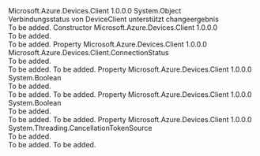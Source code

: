 <Type Name="ConnectionStatusChangeResult" FullName="Microsoft.Azure.Devices.Client.Transport.ConnectionStatusChangeResult">
  <TypeSignature Language="C#" Value="public class ConnectionStatusChangeResult" />
  <TypeSignature Language="ILAsm" Value=".class public auto ansi beforefieldinit ConnectionStatusChangeResult extends System.Object" />
  <TypeSignature Language="DocId" Value="T:Microsoft.Azure.Devices.Client.Transport.ConnectionStatusChangeResult" />
  <TypeSignature Language="VB.NET" Value="Public Class ConnectionStatusChangeResult" />
  <TypeSignature Language="F#" Value="type ConnectionStatusChangeResult = class" />
  <AssemblyInfo>
    <AssemblyName>Microsoft.Azure.Devices.Client</AssemblyName>
    <AssemblyVersion>1.0.0.0</AssemblyVersion>
  </AssemblyInfo>
  <Base>
    <BaseTypeName>System.Object</BaseTypeName>
  </Base>
  <Interfaces />
  <Docs>
    <summary>
            Verbindungsstatus von DeviceClient unterstützt changeergebnis
            </summary>
    <remarks>To be added.</remarks>
  </Docs>
  <Members>
    <Member MemberName=".ctor">
      <MemberSignature Language="C#" Value="public ConnectionStatusChangeResult ();" />
      <MemberSignature Language="ILAsm" Value=".method public hidebysig specialname rtspecialname instance void .ctor() cil managed" />
      <MemberSignature Language="DocId" Value="M:Microsoft.Azure.Devices.Client.Transport.ConnectionStatusChangeResult.#ctor" />
      <MemberSignature Language="VB.NET" Value="Public Sub New ()" />
      <MemberType>Constructor</MemberType>
      <AssemblyInfo>
        <AssemblyName>Microsoft.Azure.Devices.Client</AssemblyName>
        <AssemblyVersion>1.0.0.0</AssemblyVersion>
      </AssemblyInfo>
      <Parameters />
      <Docs>
        <summary>To be added.</summary>
        <remarks>To be added.</remarks>
      </Docs>
    </Member>
    <Member MemberName="ClientStatus">
      <MemberSignature Language="C#" Value="public Microsoft.Azure.Devices.Client.ConnectionStatus ClientStatus { get; set; }" />
      <MemberSignature Language="ILAsm" Value=".property instance valuetype Microsoft.Azure.Devices.Client.ConnectionStatus ClientStatus" />
      <MemberSignature Language="DocId" Value="P:Microsoft.Azure.Devices.Client.Transport.ConnectionStatusChangeResult.ClientStatus" />
      <MemberSignature Language="VB.NET" Value="Public Property ClientStatus As ConnectionStatus" />
      <MemberSignature Language="F#" Value="member this.ClientStatus : Microsoft.Azure.Devices.Client.ConnectionStatus with get, set" Usage="Microsoft.Azure.Devices.Client.Transport.ConnectionStatusChangeResult.ClientStatus" />
      <MemberType>Property</MemberType>
      <AssemblyInfo>
        <AssemblyName>Microsoft.Azure.Devices.Client</AssemblyName>
        <AssemblyVersion>1.0.0.0</AssemblyVersion>
      </AssemblyInfo>
      <ReturnValue>
        <ReturnType>Microsoft.Azure.Devices.Client.ConnectionStatus</ReturnType>
      </ReturnValue>
      <Docs>
        <summary>To be added.</summary>
        <value>To be added.</value>
        <remarks>To be added.</remarks>
      </Docs>
    </Member>
    <Member MemberName="IsClientStatusChanged">
      <MemberSignature Language="C#" Value="public bool IsClientStatusChanged { get; set; }" />
      <MemberSignature Language="ILAsm" Value=".property instance bool IsClientStatusChanged" />
      <MemberSignature Language="DocId" Value="P:Microsoft.Azure.Devices.Client.Transport.ConnectionStatusChangeResult.IsClientStatusChanged" />
      <MemberSignature Language="VB.NET" Value="Public Property IsClientStatusChanged As Boolean" />
      <MemberSignature Language="F#" Value="member this.IsClientStatusChanged : bool with get, set" Usage="Microsoft.Azure.Devices.Client.Transport.ConnectionStatusChangeResult.IsClientStatusChanged" />
      <MemberType>Property</MemberType>
      <AssemblyInfo>
        <AssemblyName>Microsoft.Azure.Devices.Client</AssemblyName>
        <AssemblyVersion>1.0.0.0</AssemblyVersion>
      </AssemblyInfo>
      <ReturnValue>
        <ReturnType>System.Boolean</ReturnType>
      </ReturnValue>
      <Docs>
        <summary>To be added.</summary>
        <value>To be added.</value>
        <remarks>To be added.</remarks>
      </Docs>
    </Member>
    <Member MemberName="IsConnectionStatusChanged">
      <MemberSignature Language="C#" Value="public bool IsConnectionStatusChanged { get; set; }" />
      <MemberSignature Language="ILAsm" Value=".property instance bool IsConnectionStatusChanged" />
      <MemberSignature Language="DocId" Value="P:Microsoft.Azure.Devices.Client.Transport.ConnectionStatusChangeResult.IsConnectionStatusChanged" />
      <MemberSignature Language="VB.NET" Value="Public Property IsConnectionStatusChanged As Boolean" />
      <MemberSignature Language="F#" Value="member this.IsConnectionStatusChanged : bool with get, set" Usage="Microsoft.Azure.Devices.Client.Transport.ConnectionStatusChangeResult.IsConnectionStatusChanged" />
      <MemberType>Property</MemberType>
      <AssemblyInfo>
        <AssemblyName>Microsoft.Azure.Devices.Client</AssemblyName>
        <AssemblyVersion>1.0.0.0</AssemblyVersion>
      </AssemblyInfo>
      <ReturnValue>
        <ReturnType>System.Boolean</ReturnType>
      </ReturnValue>
      <Docs>
        <summary>To be added.</summary>
        <value>To be added.</value>
        <remarks>To be added.</remarks>
      </Docs>
    </Member>
    <Member MemberName="StatusChangeCancellationTokenSource">
      <MemberSignature Language="C#" Value="public System.Threading.CancellationTokenSource StatusChangeCancellationTokenSource { get; set; }" />
      <MemberSignature Language="ILAsm" Value=".property instance class System.Threading.CancellationTokenSource StatusChangeCancellationTokenSource" />
      <MemberSignature Language="DocId" Value="P:Microsoft.Azure.Devices.Client.Transport.ConnectionStatusChangeResult.StatusChangeCancellationTokenSource" />
      <MemberSignature Language="VB.NET" Value="Public Property StatusChangeCancellationTokenSource As CancellationTokenSource" />
      <MemberSignature Language="F#" Value="member this.StatusChangeCancellationTokenSource : System.Threading.CancellationTokenSource with get, set" Usage="Microsoft.Azure.Devices.Client.Transport.ConnectionStatusChangeResult.StatusChangeCancellationTokenSource" />
      <MemberType>Property</MemberType>
      <AssemblyInfo>
        <AssemblyName>Microsoft.Azure.Devices.Client</AssemblyName>
        <AssemblyVersion>1.0.0.0</AssemblyVersion>
      </AssemblyInfo>
      <ReturnValue>
        <ReturnType>System.Threading.CancellationTokenSource</ReturnType>
      </ReturnValue>
      <Docs>
        <summary>To be added.</summary>
        <value>To be added.</value>
        <remarks>To be added.</remarks>
      </Docs>
    </Member>
  </Members>
</Type>
